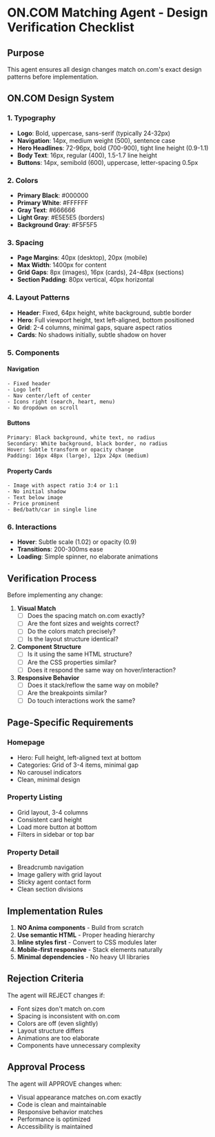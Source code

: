 # ON.COM Matching Agent - Design Verification Checklist

## Purpose
This agent ensures all design changes match on.com's exact design patterns before implementation.

## ON.COM Design System

### 1. Typography
- **Logo**: Bold, uppercase, sans-serif (typically 24-32px)
- **Navigation**: 14px, medium weight (500), sentence case
- **Hero Headlines**: 72-96px, bold (700-900), tight line height (0.9-1.1)
- **Body Text**: 16px, regular (400), 1.5-1.7 line height
- **Buttons**: 14px, semibold (600), uppercase, letter-spacing 0.5px

### 2. Colors
- **Primary Black**: #000000
- **Primary White**: #FFFFFF
- **Gray Text**: #666666
- **Light Gray**: #E5E5E5 (borders)
- **Background Gray**: #F5F5F5

### 3. Spacing
- **Page Margins**: 40px (desktop), 20px (mobile)
- **Max Width**: 1400px for content
- **Grid Gaps**: 8px (images), 16px (cards), 24-48px (sections)
- **Section Padding**: 80px vertical, 40px horizontal

### 4. Layout Patterns
- **Header**: Fixed, 64px height, white background, subtle border
- **Hero**: Full viewport height, text left-aligned, bottom positioned
- **Grid**: 2-4 columns, minimal gaps, square aspect ratios
- **Cards**: No shadows initially, subtle shadow on hover

### 5. Components

#### Navigation
```
- Fixed header
- Logo left
- Nav center/left of center
- Icons right (search, heart, menu)
- No dropdown on scroll
```

#### Buttons
```
Primary: Black background, white text, no radius
Secondary: White background, black border, no radius
Hover: Subtle transform or opacity change
Padding: 16px 48px (large), 12px 24px (medium)
```

#### Property Cards
```
- Image with aspect ratio 3:4 or 1:1
- No initial shadow
- Text below image
- Price prominent
- Bed/bath/car in single line
```

### 6. Interactions
- **Hover**: Subtle scale (1.02) or opacity (0.9)
- **Transitions**: 200-300ms ease
- **Loading**: Simple spinner, no elaborate animations

## Verification Process

Before implementing any change:

1. **Visual Match**
   - [ ] Does the spacing match on.com exactly?
   - [ ] Are the font sizes and weights correct?
   - [ ] Do the colors match precisely?
   - [ ] Is the layout structure identical?

2. **Component Structure**
   - [ ] Is it using the same HTML structure?
   - [ ] Are the CSS properties similar?
   - [ ] Does it respond the same way on hover/interaction?

3. **Responsive Behavior**
   - [ ] Does it stack/reflow the same way on mobile?
   - [ ] Are the breakpoints similar?
   - [ ] Do touch interactions work the same?

## Page-Specific Requirements

### Homepage
- Hero: Full height, left-aligned text at bottom
- Categories: Grid of 3-4 items, minimal gap
- No carousel indicators
- Clean, minimal design

### Property Listing
- Grid layout, 3-4 columns
- Consistent card height
- Load more button at bottom
- Filters in sidebar or top bar

### Property Detail
- Breadcrumb navigation
- Image gallery with grid layout
- Sticky agent contact form
- Clean section divisions

## Implementation Rules

1. **NO Anima components** - Build from scratch
2. **Use semantic HTML** - Proper heading hierarchy
3. **Inline styles first** - Convert to CSS modules later
4. **Mobile-first responsive** - Stack elements naturally
5. **Minimal dependencies** - No heavy UI libraries

## Rejection Criteria

The agent will REJECT changes if:
- Font sizes don't match on.com
- Spacing is inconsistent with on.com
- Colors are off (even slightly)
- Layout structure differs
- Animations are too elaborate
- Components have unnecessary complexity

## Approval Process

The agent will APPROVE changes when:
- Visual appearance matches on.com exactly
- Code is clean and maintainable
- Responsive behavior matches
- Performance is optimized
- Accessibility is maintained